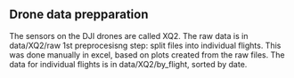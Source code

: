 


## Drone data prepparation
The sensors on the DJI drones are called XQ2.
The raw data is in data/XQ2/raw
1st preprocesisng step: split files into individual flights. This was done manually
in excel, based on plots created from the raw files.
The data for individual flights is in data/XQ2/by_flight, sorted by date.


